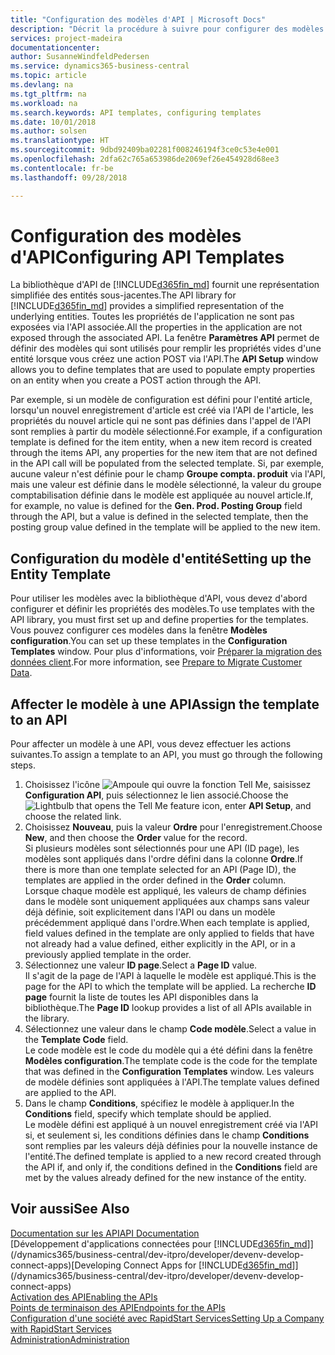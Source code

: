 ```yaml
---
title: "Configuration des modèles d'API | Microsoft Docs"
description: "Décrit la procédure à suivre pour configurer des modèles d'API pour Dynamics 365 Business Central."
services: project-madeira
documentationcenter: 
author: SusanneWindfeldPedersen
ms.service: dynamics365-business-central
ms.topic: article
ms.devlang: na
ms.tgt_pltfrm: na
ms.workload: na
ms.search.keywords: API templates, configuring templates
ms.date: 10/01/2018
ms.author: solsen
ms.translationtype: HT
ms.sourcegitcommit: 9dbd92409ba02281f008246194f3ce0c53e4e001
ms.openlocfilehash: 2dfa62c765a653986de2069ef26e454928d68ee3
ms.contentlocale: fr-be
ms.lasthandoff: 09/28/2018

---
```


# <a name="configuring-api-templates"></a><span data-ttu-id="d279e-103">Configuration des modèles d'API</span><span class="sxs-lookup"><span data-stu-id="d279e-103">Configuring API Templates</span></span>
<span data-ttu-id="d279e-104">La bibliothèque d'API de [!INCLUDE[d365fin_md](includes/d365fin_md.md)] fournit une représentation simplifiée des entités sous-jacentes.</span><span class="sxs-lookup"><span data-stu-id="d279e-104">The API library for [!INCLUDE[d365fin_md](includes/d365fin_md.md)] provides a simplified representation of the underlying entities.</span></span> <span data-ttu-id="d279e-105">Toutes les propriétés de l'application ne sont pas exposées via l'API associée.</span><span class="sxs-lookup"><span data-stu-id="d279e-105">All the properties in the application are not exposed through the associated API.</span></span> <span data-ttu-id="d279e-106">La fenêtre **Paramètres API** permet de définir des modèles qui sont utilisés pour remplir les propriétés vides d'une entité lorsque vous créez une action POST via l'API.</span><span class="sxs-lookup"><span data-stu-id="d279e-106">The **API Setup** window allows you to define templates that are used to populate empty properties on an entity when you create a POST action through the API.</span></span> 

<span data-ttu-id="d279e-107">Par exemple, si un modèle de configuration est défini pour l'entité article, lorsqu'un nouvel enregistrement d'article est créé via l'API de l'article, les propriétés du nouvel article qui ne sont pas définies dans l'appel de l'API sont remplies à partir du modèle sélectionné.</span><span class="sxs-lookup"><span data-stu-id="d279e-107">For example, if a configuration template is defined for the item entity, when a new item record is created through the items API, any properties for the new item that are not defined in the API call will be populated from the selected template.</span></span> <span data-ttu-id="d279e-108">Si, par exemple, aucune valeur n'est définie pour le champ **Groupe compta. produit** via l'API, mais une valeur est définie dans le modèle sélectionné, la valeur du groupe comptabilisation définie dans le modèle est appliquée au nouvel article.</span><span class="sxs-lookup"><span data-stu-id="d279e-108">If, for example, no value is defined for the **Gen. Prod. Posting Group** field through the API, but a value is defined in the selected template, then the posting group value defined in the template will be applied to the new item.</span></span> 

## <a name="setting-up-the-entity-template"></a><span data-ttu-id="d279e-109">Configuration du modèle d'entité</span><span class="sxs-lookup"><span data-stu-id="d279e-109">Setting up the Entity Template</span></span>
<span data-ttu-id="d279e-110">Pour utiliser les modèles avec la bibliothèque d'API, vous devez d'abord configurer et définir les propriétés des modèles.</span><span class="sxs-lookup"><span data-stu-id="d279e-110">To use templates with the API library, you must first set up and define properties for the templates.</span></span> <span data-ttu-id="d279e-111">Vous pouvez configurer ces modèles dans la fenêtre **Modèles configuration**.</span><span class="sxs-lookup"><span data-stu-id="d279e-111">You can set up these templates in the **Configuration Templates** window.</span></span> <span data-ttu-id="d279e-112">Pour plus d'informations, voir [Préparer la migration des données client](admin-use-templates-to-prepare-customer-data-for-migration.md).</span><span class="sxs-lookup"><span data-stu-id="d279e-112">For more information, see [Prepare to Migrate Customer Data](admin-use-templates-to-prepare-customer-data-for-migration.md).</span></span> 

## <a name="assign-the-template-to-an-api"></a><span data-ttu-id="d279e-113">Affecter le modèle à une API</span><span class="sxs-lookup"><span data-stu-id="d279e-113">Assign the template to an API</span></span>

<span data-ttu-id="d279e-114">Pour affecter un modèle à une API, vous devez effectuer les actions suivantes.</span><span class="sxs-lookup"><span data-stu-id="d279e-114">To assign a template to an API, you must go through the following steps.</span></span>

1. <span data-ttu-id="d279e-115">Choisissez l'icône ![Ampoule qui ouvre la fonction Tell Me](media/ui-search/search_small.png "Dites-moi ce que vous voulez faire"), saisissez **Configuration API**, puis sélectionnez le lien associé.</span><span class="sxs-lookup"><span data-stu-id="d279e-115">Choose the ![Lightbulb that opens the Tell Me feature](media/ui-search/search_small.png "Tell me what you want to do") icon, enter **API Setup**, and choose the related link.</span></span>
2. <span data-ttu-id="d279e-116">Choisissez **Nouveau**, puis la valeur **Ordre** pour l'enregistrement.</span><span class="sxs-lookup"><span data-stu-id="d279e-116">Choose **New**, and then choose the **Order** value for the record.</span></span>  
<span data-ttu-id="d279e-117">Si plusieurs modèles sont sélectionnés pour une API (ID page), les modèles sont appliqués dans l'ordre défini dans la colonne **Ordre**.</span><span class="sxs-lookup"><span data-stu-id="d279e-117">If there is more than one template selected for an API (Page ID), the templates are applied in the order defined in the **Order** column.</span></span>   
<span data-ttu-id="d279e-118">Lorsque chaque modèle est appliqué, les valeurs de champ définies dans le modèle sont uniquement appliquées aux champs sans valeur déjà définie, soit explicitement dans l'API ou dans un modèle précédemment appliqué dans l'ordre.</span><span class="sxs-lookup"><span data-stu-id="d279e-118">When each template is applied, field values defined in the template are only applied to fields that have not already had a value defined, either explicitly in the API, or in a previously applied template in the order.</span></span> 
3. <span data-ttu-id="d279e-119">Sélectionnez une valeur **ID page**.</span><span class="sxs-lookup"><span data-stu-id="d279e-119">Select a **Page ID** value.</span></span>  
<span data-ttu-id="d279e-120">Il s'agit de la page de l'API à laquelle le modèle est appliqué.</span><span class="sxs-lookup"><span data-stu-id="d279e-120">This is the page for the API to which the template will be applied.</span></span> <span data-ttu-id="d279e-121">La recherche **ID page** fournit la liste de toutes les API disponibles dans la bibliothèque.</span><span class="sxs-lookup"><span data-stu-id="d279e-121">The **Page ID** lookup provides a list of all APIs available in the library.</span></span>
4. <span data-ttu-id="d279e-122">Sélectionnez une valeur dans le champ **Code modèle**.</span><span class="sxs-lookup"><span data-stu-id="d279e-122">Select a value in the **Template Code** field.</span></span>  
<span data-ttu-id="d279e-123">Le code modèle est le code du modèle qui a été défini dans la fenêtre **Modèles configuration**.</span><span class="sxs-lookup"><span data-stu-id="d279e-123">The template code is the code for the template that was defined in the **Configuration Templates** window.</span></span> <span data-ttu-id="d279e-124">Les valeurs de modèle définies sont appliquées à l'API.</span><span class="sxs-lookup"><span data-stu-id="d279e-124">The template values defined are applied to the API.</span></span> 
5. <span data-ttu-id="d279e-125">Dans le champ **Conditions**, spécifiez le modèle à appliquer.</span><span class="sxs-lookup"><span data-stu-id="d279e-125">In the **Conditions** field, specify which template should be applied.</span></span>  
<span data-ttu-id="d279e-126">Le modèle défini est appliqué à un nouvel enregistrement créé via l'API si, et seulement si, les conditions définies dans le champ **Conditions** sont remplies par les valeurs déjà définies pour la nouvelle instance de l'entité.</span><span class="sxs-lookup"><span data-stu-id="d279e-126">The defined template is applied to a new record created through the API if, and only if, the conditions defined in the **Conditions** field are met by the values already defined for the new instance of the entity.</span></span>

## <a name="see-also"></a><span data-ttu-id="d279e-127">Voir aussi</span><span class="sxs-lookup"><span data-stu-id="d279e-127">See Also</span></span>
[<span data-ttu-id="d279e-128">Documentation sur les API</span><span class="sxs-lookup"><span data-stu-id="d279e-128">API Documentation</span></span>](/dynamics-nav/fin-graph)  
<span data-ttu-id="d279e-129">[Développement d'applications connectées pour [!INCLUDE[d365fin_md](includes/d365fin_md.md)]](/dynamics365/business-central/dev-itpro/developer/devenv-develop-connect-apps)</span><span class="sxs-lookup"><span data-stu-id="d279e-129">[Developing Connect Apps for [!INCLUDE[d365fin_md](includes/d365fin_md.md)]](/dynamics365/business-central/dev-itpro/developer/devenv-develop-connect-apps)</span></span>  
[<span data-ttu-id="d279e-130">Activation des API</span><span class="sxs-lookup"><span data-stu-id="d279e-130">Enabling the APIs</span></span>](/dynamics-nav/enabling-apis-for-dynamics-nav)  
[<span data-ttu-id="d279e-131">Points de terminaison des API</span><span class="sxs-lookup"><span data-stu-id="d279e-131">Endpoints for the APIs</span></span>](/dynamics-nav/endpoints-apis-for-dynamics)  
[<span data-ttu-id="d279e-132">Configuration d'une société avec RapidStart Services</span><span class="sxs-lookup"><span data-stu-id="d279e-132">Setting Up a Company with RapidStart Services</span></span>](admin-set-up-a-company-with-rapidstart.md)  
[<span data-ttu-id="d279e-133">Administration</span><span class="sxs-lookup"><span data-stu-id="d279e-133">Administration</span></span>](admin-setup-and-administration.md)
